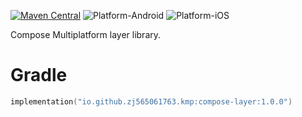 [![Maven Central](https://img.shields.io/maven-central/v/io.github.zj565061763.kmp/compose-layer)](https://central.sonatype.com/search?q=g:io.github.zj565061763.kmp+compose-layer)
![Platform-Android](https://img.shields.io/badge/Platform-Android-brightgreen)
![Platform-iOS](https://img.shields.io/badge/Platform-iOS-brightgreen)

Compose Multiplatform layer library.

# Gradle

```kotlin
implementation("io.github.zj565061763.kmp:compose-layer:1.0.0")
```